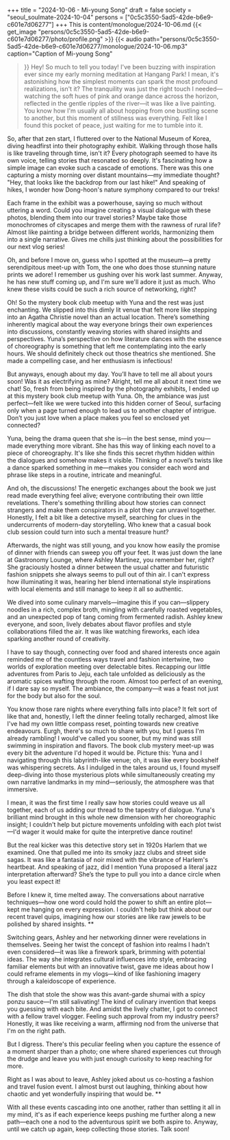 +++
title = "2024-10-06 - Mi-young Song"
draft = false
society = "seoul_soulmate-2024-10-04"
persons = ["0c5c3550-5ad5-42de-b6e9-c601e7d06277"]
+++
This is content/monologue/2024-10-06.md
{{< get_image "persons/0c5c3550-5ad5-42de-b6e9-c601e7d06277/photo/profile.png" >}}
{{< audio
    path="persons/0c5c3550-5ad5-42de-b6e9-c601e7d06277/monologue/2024-10-06.mp3" 
    caption="Caption of Mi-young Song"
>}}
Hey! So much to tell you today!
I've been buzzing with inspiration ever since my early morning meditation at Hangang Park! I mean, it's astonishing how the simplest moments can spark the most profound realizations, isn't it? The tranquility was just the right touch I needed—watching the soft hues of pink and orange dance across the horizon, reflected in the gentle ripples of the river—it was like a live painting. You know how I'm usually all about hopping from one bustling scene to another, but this moment of stillness was everything. Felt like I found this pocket of peace, just waiting for me to tumble into it. 

So, after that zen start, I fluttered over to the National Museum of Korea, diving headfirst into their photography exhibit. Walking through those halls is like traveling through time, isn't it? Every photograph seemed to have its own voice, telling stories that resonated so deeply. It's fascinating how a simple image can evoke such a cascade of emotions. There was this one capturing a misty morning over distant mountains—my immediate thought? "Hey, that looks like the backdrop from our last hike!" And speaking of hikes, I wonder how Dong-hoon's nature symphony compared to our treks!

Each frame in the exhibit was a powerhouse, saying so much without uttering a word. Could you imagine creating a visual dialogue with these photos, blending them into our travel stories? Maybe take those monochromes of cityscapes and merge them with the rawness of rural life? Almost like painting a bridge between different worlds, harmonizing them into a single narrative. Gives me chills just thinking about the possibilities for our next vlog series!

Oh, and before I move on, guess who I spotted at the museum—a pretty serendipitous meet-up with Tom, the one who does those stunning nature prints we adore! I remember us gushing over his work last summer. Anyway, he has new stuff coming up, and I'm sure we'll adore it just as much. Who knew these visits could be such a rich source of networking, right?

Oh! So the mystery book club meetup with Yuna and the rest was just enchanting. We slipped into this dimly lit venue that felt more like stepping into an Agatha Christie novel than an actual location. There’s something inherently magical about the way everyone brings their own experiences into discussions, constantly weaving stories with shared insights and perspectives. Yuna’s perspective on how literature dances with the essence of choreography is something that left me contemplating into the early hours. We should definitely check out those theatrics she mentioned. She made a compelling case, and her enthusiasm is infectious!

But anyways, enough about my day. You’ll have to tell me all about yours soon! Was it as electrifying as mine? Alright, tell me all about it next time we chat!
So, fresh from being inspired by the photography exhibits, I ended up at this mystery book club meetup with Yuna. Oh, the ambiance was just perfect—felt like we were tucked into this hidden corner of Seoul, surfacing only when a page turned enough to lead us to another chapter of intrigue. Don’t you just love when a place makes you feel so enclosed yet connected? 

Yuna, being the drama queen that she is—in the best sense, mind you—made everything more vibrant. She has this way of linking each novel to a piece of choreography. It's like she finds this secret rhythm hidden within the dialogues and somehow makes it visible. Thinking of a novel’s twists like a dance sparked something in me—makes you consider each word and phrase like steps in a routine, intricate and meaningful.

And oh, the discussions! The energetic exchanges about the book we just read made everything feel alive; everyone contributing their own little revelations. There's something thrilling about how stories can connect strangers and make them conspirators in a plot they can unravel together. Honestly, I felt a bit like a detective myself, searching for clues in the undercurrents of modern-day storytelling. Who knew that a casual book club session could turn into such a mental treasure hunt?

Afterwards, the night was still young, and you know how easily the promise of dinner with friends can sweep you off your feet. It was just down the lane at Gastronomy Lounge, where Ashley Martinez, you remember her, right? She graciously hosted a dinner between the usual chatter and futuristic fashion snippets she always seems to pull out of thin air. I can't express how illuminating it was, hearing her blend international style inspirations with local elements and still manage to keep it all so authentic.

We dived into some culinary marvels—imagine this if you can—slippery noodles in a rich, complex broth, mingling with carefully roasted vegetables, and an unexpected pop of tang coming from fermented radish. Ashley knew everyone, and soon, lively debates about flavor profiles and style collaborations filled the air. It was like watching fireworks, each idea sparking another round of creativity.

I have to say though, connecting over food and shared interests once again reminded me of the countless ways travel and fashion intertwine, two worlds of exploration meeting over delectable bites. Recapping our little adventures from Paris to Jeju, each tale unfolded as deliciously as the aromatic spices wafting through the room. Almost too perfect of an evening, if I dare say so myself. The ambiance, the company—it was a feast not just for the body but also for the soul.

You know those rare nights where everything falls into place? It felt sort of like that and, honestly, I left the dinner feeling totally recharged, almost like I've had my own little compass reset, pointing towards new creative endeavours. Eurgh, there's so much to share with you, but I guess I'm already rambling! I would've called you sooner, but my mind was still swimming in inspiration and flavors.
The book club mystery meet-up was every bit the adventure I'd hoped it would be. Picture this: Yuna and I navigating through this labyrinth-like venue; oh, it was like every bookshelf was whispering secrets. As I indulged in the tales around us, I found myself deep-diving into those mysterious plots while simultaneously creating my own narrative landmarks in my mind—seriously, the atmosphere was that immersive.

I mean, it was the first time I really saw how stories could weave us all together, each of us adding our thread to the tapestry of dialogue. Yuna's brilliant mind brought in this whole new dimension with her choreographic insight; I couldn't help but picture movements unfolding with each plot twist—I'd wager it would make for quite the interpretive dance routine!

But the real kicker was this detective story set in 1920s Harlem that we examined. One that pulled me into its smoky jazz clubs and street side sagas. It was like a fantasia of noir mixed with the vibrance of Harlem's heartbeat. And speaking of jazz, did I mention Yuna proposed a literal jazz interpretation afterward? She’s the type to pull you into a dance circle when you least expect it!

Before I knew it, time melted away. The conversations about narrative techniques—how one word could hold the power to shift an entire plot—kept me hanging on every expression. I couldn't help but think about our recent travel quips, imagining how our stories are like raw jewels to be polished by shared insights. **

Switching gears, Ashley and her networking dinner were revelations in themselves. Seeing her twist the concept of fashion into realms I hadn't even considered—it was like a firework spark, brimming with potential ideas. The way she integrates cultural influences into style, embracing familiar elements but with an innovative twist, gave me ideas about how I could reframe elements in my vlogs—kind of like fashioning imagery through a kaleidoscope of experience.

The dish that stole the show was this avant-garde shumai with a spicy ponzu sauce—I'm still salivating! The kind of culinary invention that keeps you guessing with each bite. And amidst the lively chatter, I got to connect with a fellow travel vlogger. Feeling such approval from my industry peers? Honestly, it was like receiving a warm, affirming nod from the universe that I'm on the right path.

But I digress. There's this peculiar feeling when you capture the essence of a moment sharper than a photo; one where shared experiences cut through the drudge and leave you with just enough curiosity to keep reaching for more.

Right as I was about to leave, Ashley joked about us co-hosting a fashion and travel fusion event. I almost burst out laughing, thinking about how chaotic and yet wonderfully inspiring that would be. **

With all these events cascading into one another, rather than settling it all in my mind, it's as if each experience keeps pushing me further along a new path—each one a nod to the adventurous spirit we both aspire to.
Anyway, until we catch up again, keep collecting those stories. Talk soon!
